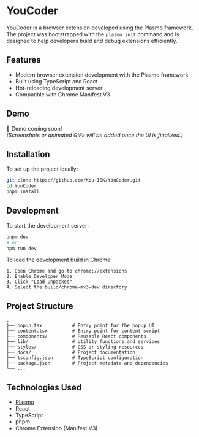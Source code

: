 # YouCoder

YouCoder is a browser extension developed using the Plasmo framework.  
The project was bootstrapped with the `plasmo init` command and is designed to help developers build and debug extensions efficiently.

## Features

- Modern browser extension development with the Plasmo framework  
- Built using TypeScript and React  
- Hot-reloading development server  
- Compatible with Chrome Manifest V3  

## Demo

🚧 Demo coming soon!  
*(Screenshots or animated GIFs will be added once the UI is finalized.)*

## Installation

To set up the project locally:

```bash
git clone https://github.com/Kou-ISK/YouCoder.git
cd YouCoder
pnpm install
```

## Development

To start the development server:

```bash
pnpm dev
# or
npm run dev
```

To load the development build in Chrome:

```text
1. Open Chrome and go to chrome://extensions  
2. Enable Developer Mode  
3. Click "Load unpacked"  
4. Select the build/chrome-mv3-dev directory  
```

## Project Structure

```text
.
├── popup.tsx           # Entry point for the popup UI
├── content.tsx         # Entry point for content script
├── components/         # Reusable React components
├── lib/                # Utility functions and services
├── styles/             # CSS or styling resources
├── docs/               # Project documentation
├── tsconfig.json       # TypeScript configuration
├── package.json        # Project metadata and dependencies
└── ...
```

## Technologies Used

- [Plasmo](https://docs.plasmo.com/)
- React
- TypeScript
- pnpm
- Chrome Extension (Manifest V3)
